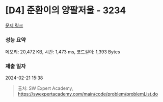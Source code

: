 # [D4] 준환이의 양팔저울 - 3234 

[문제 링크](https://swexpertacademy.com/main/code/problem/problemDetail.do?contestProbId=AWAe7XSKfUUDFAUw) 

### 성능 요약

메모리: 20,472 KB, 시간: 1,473 ms, 코드길이: 1,393 Bytes

### 제출 일자

2024-02-21 15:38



> 출처: SW Expert Academy, https://swexpertacademy.com/main/code/problem/problemList.do